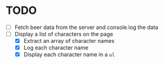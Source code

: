 # TODO
- [ ] Fetch beer data from the server and console.log the data
- [ ] Display a list of characters on the page
  - [x] Extract an array of character names
  - [x] Log each character name
  - [x] Display each character name in a `ul`
